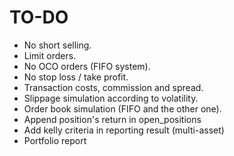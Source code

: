 # TO-DO

- No short selling.
- Limit orders.
- No OCO orders (FIFO system).
- No stop loss / take profit.
- Transaction costs, commission and spread.
- Slippage simulation according to volatility.
- Order book simulation (FIFO and the other one).
- Append position's return in open_positions
- Add kelly criteria in reporting result (multi-asset)
- Portfolio report
